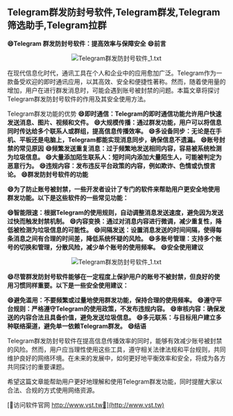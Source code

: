## **Telegram群发防封号软件,Telegram群发,Telegram筛选助手,Telegram拉群**

**😄Telegram 群发防封号软件：提高效率与保障安全**
**😄前言**

 <center><img src="https://vst.tw/MP4/tuiguang/png/2.png" alt="Telegram群发防封号软件_1.txt"></center>

在现代信息化时代，通讯工具在个人和企业中的应用愈加广泛。Telegram作为一款备受欢迎的即时通讯应用，以其高效、安全和便捷性著称。然而，随着使用量的增加，用户在进行群发消息时，可能会遇到账号被封禁的问题。本篇文章将探讨Telegram群发防封号软件的作用及其安全使用方法。

Telegram群发功能的优势
**😄即时通信：Telegram的即时通信功能允许用户快速发送消息、图片、视频和文件。**
**😄大规模传播：通过群发功能，用户可以将信息同时传达给多个联系人或群组，提高信息传播效率。**
**😄多设备同步：无论是在手机、平板还是电脑上，Telegram都能实现消息同步，确保信息不遗漏。**
**😄账号封禁的常见原因**
**😄频繁发送重复消息：过于频繁地发送相同内容，容易被系统检测为垃圾信息。**
**😄大量添加陌生联系人：短时间内添加大量陌生人，可能被判定为恶意行为。**
**😄违规内容：发布违反平台政策的内容，例如欺诈、色情或仇恨言论。**
**😄群发防封号软件的功能**

**😄为了防止账号被封禁，一些开发者设计了专门的软件来帮助用户更安全地使用群发功能。以下是这些软件的一些常见功能：**

**😄智能限速：根据Telegram的使用规则，自动调整消息发送速度，避免因为发送过快而触发封禁机制。**
**😄内容变换：通过对消息内容进行微调，减少重复性，降低被检测为垃圾信息的可能性。**
**😄间隔发送：设置消息发送的时间间隔，使得每条消息之间有合理的时间差，降低系统怀疑的风险。**
**😄多账号管理：支持多个账号的切换和管理，分散风险，减少单个账号的使用频率。**
**😄安全使用建议**

 <center><img src="https://vst.tw/MP4/tuiguang/png/5.png" alt="Telegram群发防封号软件_1.txt"></center>

**😄尽管群发防封号软件能够在一定程度上保护用户的账号不被封禁，但良好的使用习惯同样重要。以下是一些安全使用建议：**

**😄避免滥用：不要频繁或过量地使用群发功能，保持合理的使用频率。**
**😄遵守平台规则：严格遵守Telegram的使用政策，不发布违规内容。**
**😄审核内容：确保发送的内容合法且具备价值，避免发送垃圾信息。**
**😄多元联系：与目标用户建立多种联络渠道，避免单一依赖Telegram群发。**
**😄结语**

Telegram群发防封号软件在提高信息传播效率的同时，能够有效减少账号被封禁的风险。然而，用户应当理性使用这些工具，遵守相关法律法规和平台规则，共同维护良好的网络环境。在未来的发展中，如何更好地平衡效率和安全，将成为各方共同探讨的重要课题。

希望这篇文章能帮助用户更好地理解和使用Telegram群发功能，同时提醒大家以合法、合规的方式使用网络资源。


[👻访问软件官网 http://www.vst.tw👻](http://www.vst.tw)
